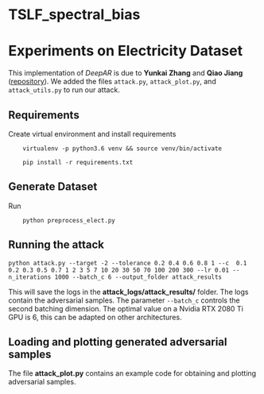 # TSLF_spectral_bias

# Experiments on Electricity Dataset

This implementation of *DeepAR* is due to **Yunkai Zhang** and **Qiao Jiang** ([repository](https://github.com/zhykoties/TimeSeries)).
We added the files ``attack.py``, ``attack_plot.py``, and ``attack_utils.py`` to run our attack.

## Requirements
Create virtual environment and install requirements

        virtualenv -p python3.6 venv && source venv/bin/activate

        pip install -r requirements.txt

## Generate Dataset

Run

        python preprocess_elect.py

## Running the attack

    python attack.py --target -2 --tolerance 0.2 0.4 0.6 0.8 1 --c  0.1 0.2 0.3 0.5 0.7 1 2 3 5 7 10 20 30 50 70 100 200 300 --lr 0.01 --n_iterations 1000 --batch_c 6 --output_folder attack_results

This will save the logs in the **attack_logs/attack_results/** folder. The logs contain the adversarial samples. The parameter ``--batch_c`` controls the second batching dimension. The optimal value on a Nvidia RTX 2080 Ti GPU is 6, this can be adapted on other architectures.

## Loading and plotting generated adversarial samples

The file **attack_plot.py** contains an example code for obtaining and plotting adversarial samples.
